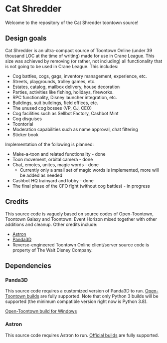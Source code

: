 # Cat Shredder

Welcome to the repository of the Cat Shredder toontown source!

## Design goals

Cat Shredder is an ultra-compact source of Toontown Online (under 39 thousand LOC at the time of writing) made for use in Crane League. This size was achieved by removing (or rather, not including) all functionality that is not going to be used in Crane League. This includes:

* Cog battles, cogs, gags, inventory management, experience, etc.
* Streets, playgrounds, trolley games, etc.
* Estates, catalog, mailbox delivery, house decoration
* Parties, activities like fishing, holidays, fireworks.
* RPC functionality, Disney launcher integration, etc.
* Buildings, suit buildings, field offices, etc.
* The unused cog bosses (VP, CJ, CEO)
* Cog facilities such as Sellbot Factory, Cashbot Mint
* Cog disguises
* Toontorial
* Moderation capabilities such as name approval, chat filtering
* Sticker book

Implementation of the following is planned:

* Make-a-toon and related functionality - done
* Toon movement, orbital camera - done
* Chat, emotes, unites, magic words - done
  * Currently only a small set of magic words is implemented, more will be added as needed
* Cashbot HQ trainyard and lobby - done
* The final phase of the CFO fight (without cog battles) - in progress

## Credits

This source code is vaguely based on source codes of Open-Toontown, Toontown Galaxy and Toontown: Event Horizon mixed together with other additions and cleanup. Other credits include:

* [Astron](https://github.com/Astron/Astron)
* [Panda3D](https://github.com/panda3d/panda3d)
* Reverse-engineered Toontown Online client/server source code is property of The Walt Disney Company.

## Dependencies

### Panda3D

This source code requires a customized version of Panda3D to run. [Open-Toontown builds](https://github.com/open-toontown/panda3d) are fully supported. Note that only Python 3 builds will be supported (the minimum compatible version right now is Python 3.8).

[Open-Toontown build for Windows](https://mega.nz/file/uAMxEKqL#yQfS9UPpYHzKYDR5vq-LF5gxxLa6HUmxLUp65uzneVo)

### Astron

This source code requires Astron to run. [Official builds](https://github.com/astron/astron) are fully supported.

